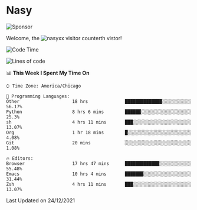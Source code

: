 # Nasy

<!--
<p align="center">
<img height="200" src="https://github-readme-stats.vercel.app/api?username=nasyxx&count_private=true&show_icons=true&theme=dracula&include_all_commits=true"/>
<img height="200" src="https://github-readme-stats.vercel.app/api/top-langs/?username=nasyxx&theme=dracula&hide=html,jupyter+notebook&count_private=true&show_icons=true"/>
</p>

  
----------------
-->

![Sponsor](https://img.shields.io/static/v1.svg?label=Sponsor&message=%E2%9D%A4&logo=GitHub&style=flat&color=pink)
 
Welcome, the ![nasyxx visitor counter](https://count.getloli.com/get/@nasyxx?theme=rule34)th vistor!
 
<!--START_SECTION:waka-->
![Code Time](http://img.shields.io/badge/Code%20Time-1%2C611%20hrs%2044%20mins-blue)

![Lines of code](https://img.shields.io/badge/From%20Hello%20World%20I%27ve%20Written-5%20Million%20lines%20of%20code-blue)

📊 **This Week I Spent My Time On** 

```text
⌚︎ Time Zone: America/Chicago

💬 Programming Languages: 
Other                    18 hrs              ██████████████░░░░░░░░░░░   56.17% 
Python                   8 hrs 6 mins        ██████░░░░░░░░░░░░░░░░░░░   25.3% 
sh                       4 hrs 11 mins       ███░░░░░░░░░░░░░░░░░░░░░░   13.07% 
Org                      1 hr 18 mins        █░░░░░░░░░░░░░░░░░░░░░░░░   4.08% 
Git                      20 mins             ░░░░░░░░░░░░░░░░░░░░░░░░░   1.08%

🔥 Editors: 
Browser                  17 hrs 47 mins      █████████████░░░░░░░░░░░░   55.48% 
Emacs                    10 hrs 4 mins       ███████░░░░░░░░░░░░░░░░░░   31.44% 
Zsh                      4 hrs 11 mins       ███░░░░░░░░░░░░░░░░░░░░░░   13.07%

```


 Last Updated on 24/12/2021
<!--END_SECTION:waka-->

<!-- ![visitors](https://visitor-badge.laobi.icu/badge?page_id=nasyxx.nasyxx) -->
